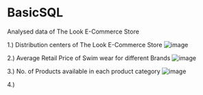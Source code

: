 # BasicSQL
Analysed data of The Look E-Commerce Store

1.) Distribution centers of The Look E-Commerce Store
![image](https://user-images.githubusercontent.com/100945160/156775637-4c9df638-5698-471a-a8f6-c6616484eaff.png)

2.) Average Retail Price of Swim wear for different Brands 
![image](https://user-images.githubusercontent.com/100945160/156793631-58cc029b-3872-47e4-96bb-3a4a35c51c37.png)

3.) No. of Products available in each product category
![image](https://user-images.githubusercontent.com/100945160/156814682-7e28499d-fbcb-4232-9a15-cb5801379496.png)

4.)
